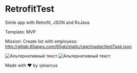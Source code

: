# RetrofitTest
Simle app with Retrofit, JSON and RxJava

Template: MVP

Mission: Create list with employess: 
http://gitlab.65apps.com/65gb/static/raw/master/testTask.json

![Альтернативный текст](https://i.ibb.co/Wx97nq5/Screenshot-1572358725.png)
![Альтернативный текст](https://i.ibb.co/dgtXxC6/Screenshot-1572357753.png[/img)

Made with ❤ by vjmarcus
